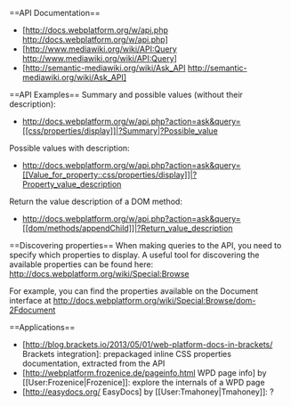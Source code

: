==API Documentation==
* [http://docs.webplatform.org/w/api.php http://docs.webplatform.org/w/api.php]
* [http://www.mediawiki.org/wiki/API:Query http://www.mediawiki.org/wiki/API:Query]
* [http://semantic-mediawiki.org/wiki/Ask_API http://semantic-mediawiki.org/wiki/Ask_API]

==API Examples==
Summary and possible values (without their description):
* <nowiki>http://docs.webplatform.org/w/api.php?action=ask&query=[[css/properties/display]]|?Summary|?Possible_value</nowiki>

Possible values with description:
* <nowiki>http://docs.webplatform.org/w/api.php?action=ask&query=[[Value_for_property::css/properties/display]]|?Property_value_description</nowiki>

Return the value description of a DOM method:
* <nowiki>http://docs.webplatform.org/w/api.php?action=ask&query=[[dom/methods/appendChild]]|?Return_value_description</nowiki>

==Discovering properties==
When making queries to the API, you need to specify which properties to display. A useful tool for discovering the available properties can be found here:
http://docs.webplatform.org/wiki/Special:Browse

For example, you can find the properties available on the Document interface at http://docs.webplatform.org/wiki/Special:Browse/dom-2Fdocument

==Applications==
* [http://blog.brackets.io/2013/05/01/web-platform-docs-in-brackets/ Brackets integration]: prepackaged inline CSS properties documentation, extracted from the API
* [http://webplatform.frozenice.de/pageinfo.html WPD page info] by [[User:Frozenice|Frozenice]]: explore the internals of a WPD page
* [http://easydocs.org/ EasyDocs] by [[User:Tmahoney|Tmahoney]]: ?